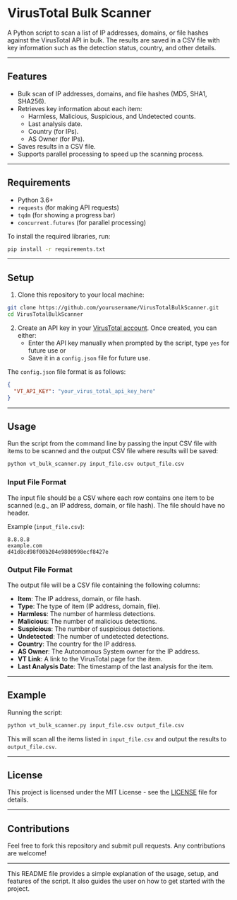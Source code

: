 # VirusTotal Bulk Scanner

A Python script to scan a list of IP addresses, domains, or file hashes against the VirusTotal API in bulk. The results are saved in a CSV file with key information such as the detection status, country, and other details.

---

## Features

- Bulk scan of IP addresses, domains, and file hashes (MD5, SHA1, SHA256).
- Retrieves key information about each item:
  - Harmless, Malicious, Suspicious, and Undetected counts.
  - Last analysis date.
  - Country (for IPs).
  - AS Owner (for IPs).
- Saves results in a CSV file.
- Supports parallel processing to speed up the scanning process.

---

## Requirements

- Python 3.6+
- `requests` (for making API requests)
- `tqdm` (for showing a progress bar)
- `concurrent.futures` (for parallel processing)

To install the required libraries, run:

```bash
pip install -r requirements.txt
```

---

## Setup

1. Clone this repository to your local machine:

```bash
git clone https://github.com/yourusername/VirusTotalBulkScanner.git
cd VirusTotalBulkScanner
```

2. Create an API key in your [VirusTotal account](https://www.virustotal.com/). Once created, you can either:
   - Enter the API key manually when prompted by the script, type `yes` for future use or
   - Save it in a `config.json` file for future use.

The `config.json` file format is as follows:

```json
{
  "VT_API_KEY": "your_virus_total_api_key_here"
}
```

---

## Usage

Run the script from the command line by passing the input CSV file with items to be scanned and the output CSV file where results will be saved:

```bash
python vt_bulk_scanner.py input_file.csv output_file.csv
```

### Input File Format

The input file should be a CSV where each row contains one item to be scanned (e.g., an IP address, domain, or file hash). The file should have no header.

Example (`input_file.csv`):

```csv
8.8.8.8
example.com
d41d8cd98f00b204e9800998ecf8427e
```

### Output File Format

The output file will be a CSV file containing the following columns:

- **Item**: The IP address, domain, or file hash.
- **Type**: The type of item (IP address, domain, file).
- **Harmless**: The number of harmless detections.
- **Malicious**: The number of malicious detections.
- **Suspicious**: The number of suspicious detections.
- **Undetected**: The number of undetected detections.
- **Country**: The country for the IP address.
- **AS Owner**: The Autonomous System owner for the IP address.
- **VT Link**: A link to the VirusTotal page for the item.
- **Last Analysis Date**: The timestamp of the last analysis for the item.

---

## Example

Running the script:

```bash
python vt_bulk_scanner.py input_file.csv output_file.csv
```

This will scan all the items listed in `input_file.csv` and output the results to `output_file.csv`.

---

## License

This project is licensed under the MIT License - see the [LICENSE](LICENSE) file for details.

---

## Contributions

Feel free to fork this repository and submit pull requests. Any contributions are welcome!

---

This README file provides a simple explanation of the usage, setup, and features of the script. It also guides the user on how to get started with the project.
